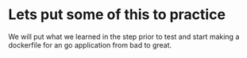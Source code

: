 # Lets put some of this to practice

We will put what we learned in the step prior to test and start making a dockerfile for an go application from bad to great.






